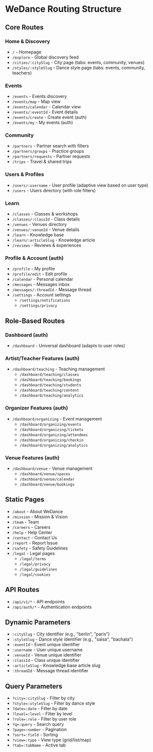 # WeDance Routing Structure

## Core Routes

### Home & Discovery

- `/` - Homepage
- `/explore` - Global discovery feed
- `/cities/:citySlug` - City page (tabs: events, community, venues)
- `/styles/:styleSlug` - Dance style page (tabs: events, community, teachers)

### Events

- `/events` - Events discovery
- `/events/map` - Map view
- `/events/calendar` - Calendar view
- `/events/:eventId` - Event details
- `/events/create` - Create event (auth)
- `/events/my` - My events (auth)

### Community

- `/partners` - Partner search with filters
- `/partners/groups` - Practice groups
- `/partners/requests` - Partner requests
- `/trips` - Travel & shared trips

### Users & Profiles

- `/users/:username` - User profile (adaptive view based on user type)
- `/users` - Users directory (with role filters)

### Learn

- `/classes` - Classes & workshops
- `/classes/:classId` - Class details
- `/venues` - Venues directory
- `/venues/:venueId` - Venue details
- `/learn` - Knowledge base
- `/learn/:articleSlug` - Knowledge article
- `/reviews` - Reviews & experiences

### Profile & Account (auth)

- `/profile` - My profile
- `/profile/edit` - Edit profile
- `/calendar` - Personal calendar
- `/messages` - Messages inbox
- `/messages/:threadId` - Message thread
- `/settings` - Account settings
  - `/settings/notifications`
  - `/settings/privacy`

## Role-Based Routes

### Dashboard (auth)

- `/dashboard` - Universal dashboard (adapts to user roles)

### Artist/Teacher Features (auth)

- `/dashboard/teaching` - Teaching management
  - `/dashboard/teaching/classes`
  - `/dashboard/teaching/bookings`
  - `/dashboard/teaching/students`
  - `/dashboard/teaching/content`
  - `/dashboard/teaching/analytics`

### Organizer Features (auth)

- `/dashboard/organizing` - Event management
  - `/dashboard/organizing/events`
  - `/dashboard/organizing/tickets`
  - `/dashboard/organizing/attendees`
  - `/dashboard/organizing/checkin`
  - `/dashboard/organizing/analytics`

### Venue Features (auth)

- `/dashboard/venue` - Venue management
  - `/dashboard/venue/spaces`
  - `/dashboard/venue/calendar`
  - `/dashboard/venue/bookings`

## Static Pages

- `/about` - About WeDance
- `/mission` - Mission & Vision
- `/team` - Team
- `/careers` - Careers
- `/help` - Help Center
- `/contact` - Contact Us
- `/report` - Report Issue
- `/safety` - Safety Guidelines
- `/legal` - Legal pages
  - `/legal/terms`
  - `/legal/privacy`
  - `/legal/guidelines`
  - `/legal/cookies`

## API Routes

- `/api/v1/*` - API endpoints
- `/api/auth/*` - Authentication endpoints

## Dynamic Parameters

- `:citySlug` - City identifier (e.g., "berlin", "paris")
- `:styleSlug` - Dance style identifier (e.g., "salsa", "bachata")
- `:eventId` - Event unique identifier
- `:username` - User unique username
- `:venueId` - Venue unique identifier
- `:classId` - Class unique identifier
- `:articleSlug` - Knowledge base article slug
- `:threadId` - Message thread identifier

## Query Parameters

- `?city=:citySlug` - Filter by city
- `?style=:styleSlug` - Filter by dance style
- `?date=:date` - Filter by date
- `?level=:level` - Filter by level
- `?role=:role` - Filter by user role
- `?q=:query` - Search query
- `?page=:number` - Pagination
- `?sort=:field` - Sorting
- `?view=:type` - View type (grid/list/map)
- `?tab=:tabName` - Active tab
